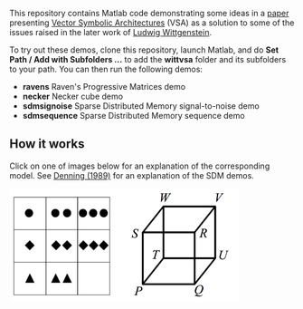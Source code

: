 This repository contains Matlab code demonstrating some 
ideas in a [paper](http://home.wlu.edu/~levys/publications/agi_2014_levy.pdf) presenting 
[Vector Symbolic Architectures](href="http://home.wlu.edu/~levys/vsa.html) (VSA) as a solution to some of the
issues raised in the later work of [Ludwig Wittgenstein](http://en.wikipedia.org/wiki/Wittgenstein).

To try out these demos, clone this repository, launch Matlab, and
do <b>Set Path / Add with Subfolders ...</b>
to add the <b>wittvsa</b> folder and its subfolders to your path. You can then
run the following demos:

* <b>ravens</b> Raven's Progressive Matrices demo
* <b>necker</b> Necker cube demo
* <b>sdmsignoise</b> Sparse Distributed Memory signal-to-noise demo 
* <b>sdmsequence</b> Sparse Distributed Memory sequence demo


## How it works

Click on one of images below for an explanation of the corresponding model.
See 
[Denning (1989)](http://denninginstitute.com/pjd/PUBS/amsci-sdm.pdf) for an explanation of the SDM demos.


<a href="ravens/ravens.md"><img src=images/ravens.png height=200 align="left"></a>

<a href="necker/necker.md"><img src=images/necker-cube.png height=200></a>
